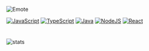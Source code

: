 ![Emote](https://cdn.7tv.app/emote/01GFKXM6HG0006EP63RTKKAR30/3x.avif)

[![JavaScript](https://img.shields.io/badge/JavaScript-F7DF1E?logo=javascript&logoColor=000)](#) [![TypeScript](https://img.shields.io/badge/TypeScript-3178C6?logo=typescript&logoColor=fff)](#) [![Java](https://img.shields.io/badge/Java-%23ED8B00.svg?logo=openjdk&logoColor=white)](#) [![NodeJS](https://img.shields.io/badge/Node.js-6DA55F?logo=node.js&logoColor=white)](#) [![React](https://img.shields.io/badge/React-%2320232a.svg?logo=react&logoColor=%2361DAFB)](#)

#

![stats](https://github-readme-streak-stats-eight.vercel.app/?user=sslicerr&theme=github-dark-dimmed)
